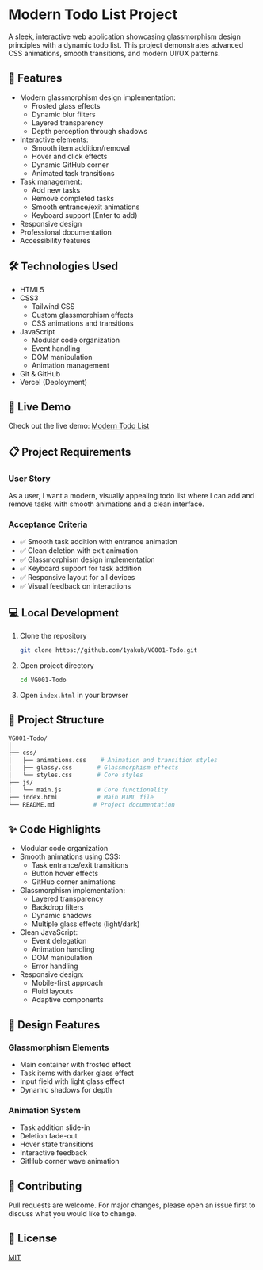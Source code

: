 # Modern Todo List Project

A sleek, interactive web application showcasing glassmorphism design principles with a dynamic todo list. This project demonstrates advanced CSS animations, smooth transitions, and modern UI/UX patterns.

## 🎯 Features

- Modern glassmorphism design implementation:
  - Frosted glass effects
  - Dynamic blur filters
  - Layered transparency
  - Depth perception through shadows
- Interactive elements:
  - Smooth item addition/removal
  - Hover and click effects
  - Dynamic GitHub corner
  - Animated task transitions
- Task management:
  - Add new tasks
  - Remove completed tasks
  - Smooth entrance/exit animations
  - Keyboard support (Enter to add)
- Responsive design
- Professional documentation
- Accessibility features

## 🛠️ Technologies Used

- HTML5
- CSS3
  - Tailwind CSS
  - Custom glassmorphism effects
  - CSS animations and transitions
- JavaScript
  - Modular code organization
  - Event handling
  - DOM manipulation
  - Animation management
- Git & GitHub
- Vercel (Deployment)

## 🚀 Live Demo

Check out the live demo: [Modern Todo List](https://vg-001-todo-yakubhossain.vercel.app/)

## 📋 Project Requirements

### User Story

As a user, I want a modern, visually appealing todo list where I can add and remove tasks with smooth animations and a clean interface.

### Acceptance Criteria

- ✅ Smooth task addition with entrance animation
- ✅ Clean deletion with exit animation
- ✅ Glassmorphism design implementation
- ✅ Keyboard support for task addition
- ✅ Responsive layout for all devices
- ✅ Visual feedback on interactions

## 💻 Local Development

1. Clone the repository

    ```bash
    git clone https://github.com/1yakub/VG001-Todo.git
    ```

2. Open project directory

    ```bash
    cd VG001-Todo
    ```

3. Open `index.html` in your browser

## 📝 Project Structure

```bash
VG001-Todo/
│
├── css/
│   ├── animations.css    # Animation and transition styles
│   ├── glassy.css       # Glassmorphism effects
│   └── styles.css       # Core styles
├── js/
│   └── main.js          # Core functionality
├── index.html           # Main HTML file
└── README.md           # Project documentation
```

## ✨ Code Highlights

- Modular code organization
- Smooth animations using CSS:
  - Task entrance/exit transitions
  - Button hover effects
  - GitHub corner animations
- Glassmorphism implementation:
  - Layered transparency
  - Backdrop filters
  - Dynamic shadows
  - Multiple glass effects (light/dark)
- Clean JavaScript:
  - Event delegation
  - Animation handling
  - DOM manipulation
  - Error handling
- Responsive design:
  - Mobile-first approach
  - Fluid layouts
  - Adaptive components

## 🎨 Design Features

### Glassmorphism Elements

- Main container with frosted effect
- Task items with darker glass effect
- Input field with light glass effect
- Dynamic shadows for depth

### Animation System

- Task addition slide-in
- Deletion fade-out
- Hover state transitions
- Interactive feedback
- GitHub corner wave animation

## 🤝 Contributing

Pull requests are welcome. For major changes, please open an issue first to discuss what you would like to change.

## 📜 License

[MIT](https://choosealicense.com/licenses/mit/)
